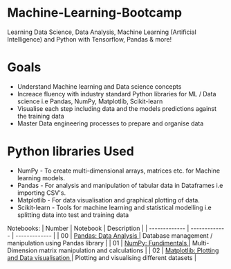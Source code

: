 # Machine-Learning-Bootcamp
Learning Data Science, Data Analysis, Machine Learning (Artificial Intelligence) and Python with Tensorflow, Pandas & more!

# Goals
* Understand Machine learning and Data science concepts
* Increace fluency with industry standard Python libraries for ML / Data science i.e Pandas, NumPy, Matplotlib, Scikit-learn
* Visualise each step including data and the models predictions against the training data 
* Master Data engineering processes to prepare and organise data

# Python libraries Used
* NumPy - To create multi-dimensional arrays, matrices etc. for Machine learning models.
* Pandas - For analysis and manipulation of tabular data in Dataframes i.e importing CSV's.
* Matplotlib - For data visualisation and graphical plotting of data.
* Scikit-learn - Tools for machine learning and statistical modelling i.e splitting data into test and training data

Notebooks:
| Number | Notebook | Description |
| ------------- | ------------- | ------------- |
| 00 | [Pandas: Data Analysis ](https://github.com/sayeddotexe/Machine-Learning-Bootcamp/blob/main/00_Pandas_Data_Analysis.ipynb) | Database management / manipulation using Pandas library |
| 01 | [NumPy: Fundimentals ](https://github.com/sayeddotexe/Machine-Learning-Bootcamp/blob/main/01_NumPy__Fundimentals.ipynb) | Multi-Dimension matrix manipulation and calculations |
| 02 | [Matplotlib: Plotting and Data visualisation ](https://github.com/sayeddotexe/Machine-Learning-Bootcamp/blob/main/01_NumPy__Fundimentals.ipynb) | Plotting and visualising different datasets |

